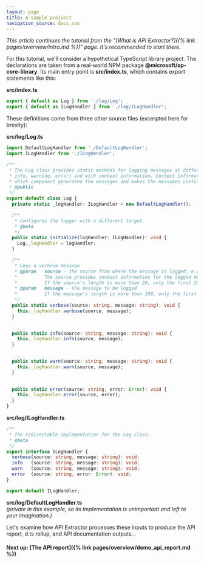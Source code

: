 ```yaml
---
layout: page
title: A sample projuect
navigation_source: docs_nav
---
```


*This article continues the tutorial from the "[What is API Extractor?]({% link pages/overview/intro.md %})" page.  It's recommended to start there.*

For this tutorial, we'll consider a hypothetical TypeScript library project.  The declarations are taken from
a real-world NPM package **@microsoft/sp-core-library**.  Its main entry point is **src/index.ts**, which contains
export statements like this:

**src/index.ts**<br/>
```ts
export { default as Log } from './log/Log';
export { default as ILogHandler } from './log/ILogHandler';
```

These definitions come from three other source files (excerpted here for brevity):

**src/log/Log.ts**<br/>
```ts
import DefaultLogHandler from './DefaultLogHandler';
import ILogHandler from './ILogHandler';

/**
 * The Log class provides static methods for logging messages at different levels (verbose,
 * info, warning, error) and with context information. Context information helps identify
 * which component generated the messages and makes the messages useful and filterable.
 * @public
 */
export default class Log {
  private static _logHandler: ILogHandler = new DefaultLogHandler();

  /**
   * Configures the logger with a different target.
   * @beta
   */
  public static initialize(logHandler: ILogHandler): void {
    Log._logHandler = logHandler;
  }

  /**
   * Logs a verbose message
   * @param   source - the source from where the message is logged, e.g., the class name.
   *          The source provides context information for the logged message.
   *          If the source's length is more than 20, only the first 20 characters are kept.
   * @param   message - the message to be logged
   *          If the message's length is more than 100, only the first 100 characters are kept.
   */
  public static verbose(source: string, message: string): void {
    this._logHandler.verbose(source, message);
  }

  . . .
  public static info(source: string, message: string): void {
    this._logHandler.info(source, message);
  }

  . . .
  public static warn(source: string, message: string): void {
    this._logHandler.warn(source, message);
  }

  . . .
  public static error(source: string, error: Error): void {
    this._logHandler.error(source, error);
  }
}

```

**src/log/ILogHandler.ts**<br/>
```ts
/**
 * The redirectable implementation for the Log class.
 * @beta
 */
export interface ILogHandler {
  verbose(source: string, message: string): void;
  info   (source: string, message: string): void;
  warn   (source: string, message: string): void;
  error  (source: string, error: Error): void;
}

export default ILogHandler;
```

**src/log/DefaultLogHandler.ts**<br/>
*(private in this example, so its implementation is unimportant and left to your imagination.)*

Let's examine how API Extractor processes these inputs to produce the API report, d.ts rollup, and API documentation
outputs...

#### Next up: [The API report]({% link pages/overview/demo_api_report.md %})

